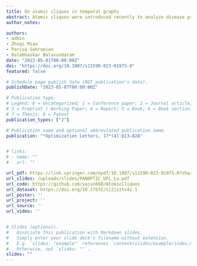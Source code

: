 ```yaml
---
title: On atomic cliques in temporal graphs
abstract: Atomic cliques were introduced recently to analyze disease progression in temporal comorbidity graphs. Informally, an atomic clique is a clique that is unsplittable over time—the clique is either present or absent entirely and no parts of it appears in the temporal graph unless the entire clique is present. We consider the atomic counterpart of the classical maximum clique problem in this paper. Our main contribution is a polynomial-time algorithm that transforms the maximum atomic clique problem to the maximum clique problem on an auxiliary graph. We report results from our computational studies that demonstrate the effectiveness of this transformation in solving the maximum atomic clique problem in comparison to direct integer programming based approaches. The proposed approach is also applicable when solving variants like the minimum atomic clique partitioning problem or the maximum weighted atomic clique problem.
author_notes:

authors:
- admin
- Zhuqi Miao
- Parisa Sahraeian
- Balabhaskar Balasundaram
date: "2023-05-01T00:00:00Z"
doi: "https://doi.org/10.1007/s11590-023-01975-0"
featured: false

# Schedule page publish date (NOT publication's date).
publishDate: "2023-05-07T00:00:00Z"

# Publication type.
# Legend: 0 = Uncategorized; 1 = Conference paper; 2 = Journal article;
# 3 = Preprint / Working Paper; 4 = Report; 5 = Book; 6 = Book section;
# 7 = Thesis; 8 = Patent
publication_types: ["2"]

# Publication name and optional abbreviated publication name.
publication: "*Optimization Letters, 17*(4):813–828"


# links:
# - name: ""
#   url: ""

url_pdf: https://link.springer.com/epdf/10.1007/s11590-023-01975-0?sharing_token=AbyhsjtjzfnqRDPwjfzJave4RwlQNchNByi7wbcMAY7bUCUgmWAPuwB4toh6FtPtnlLI76i-97z1hLrghpgw4FywCAFGMa-2NiBCcW71qU1vQxsiSqheON7uBkrGWkSbTTmRiVLRDr3OG40PvDSjGUYN-yM39nHayySU8kCtsVc%3D
url_slides: /uploads/slides/PANOPTIC_UFL_Lu.pdf
url_code: https://github.com/yajun668/AtomicCliques
url_dataset: https://doi.org/10.17632/sj2jzztv4z.1
url_poster: ''
url_project: ''
url_source: ''
url_video: ''


# Slides (optional).
#   Associate this publication with Markdown slides.
#   Simply enter your slide deck's filename without extension.
#   E.g. `slides: "example"` references `content/slides/example/index.md`.
#   Otherwise, set `slides: ""`.
slides: ""
---
```

